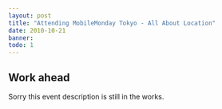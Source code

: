 ```yaml
---
layout: post
title: "Attending MobileMonday Tokyo - All About Location"
date: 2010-10-21
banner: 
todo: 1
---
```



## Work ahead

Sorry this event description is still in the works.

<!--
We attended MobileMonday in Tokyo, Japan. The event started around 7pm at BierVana, a very new bar, opened only a few days ago. There were four talks – all about location based services.

The first presentation on the “Asia Pacific Mobile & LBS Outlook” was held by Marc Einstein from the market research company Frost & Sullivan. His presentation (PDF) gave a lot of statistical insights in different regions in Asia. Asia in general is a very competitive market especially for mobile operators. In India alone there are around 15 operators and Indonesia, also a very interesting market for mobile services, has 11 mobile operators. Indonesia is also the third largest region worldwide (after US and UK) for Facebook usage on mobile devices. Contrary to Indonesia, in Japan the biggest mobile social network is Mixi with over 21 million users and in South Korea it is Cyworld (18 million users).

Smartphones are getting more popular in the Asian Pacific region. In 2009 there were nearly 22 million smartphone devices, representing 4.5% of all devices sold in this region. Frost & Sullivan expect a robust growth in smartphone sales in the coming years.

Location based services are also big in Japan, especially when talking about maps and navigation. NTT Docomo’s most used LBS are maps/navigation too, also things like finding family members and friends. But interestingly names like Gowalla or Foursquare were missing in all the talks. So maybe it is why mobile users in Japan are more bound to their carrier portal or such services do not have the attraction than in other places. It could be a language thing too.

After Marc’s presentation Takeshi Mitsutani introduced us to deCarta, an independent LBS software platform. Opera for example uses deCarta instead of Google Maps for maps and local search. Their goal is to reach about 100 million users in this co-operation and share the revenue through advertisment with Opera.

Samsung also integrated deCarta’s data into Bada to provide developer a location API. deCarta wants to reach up to 50 million users by 2011 there. Their model: revenue share of paid apps and advertisement revenue share on free apps.

The company also provides its navigation application to Medion and T-Mobile in Germany.

The third presentation was held by Hiroaki Kando from ZENRIN DataCom. They aim to be a leading service provider for location data and map content and they offer an easy-to-use real-time interface (so they claim). Their location based services “itsmo” is preinstalled on NTT Docomo’s phones for providing users with train or alternative route information, e.g. underground routes for when it is raining or if you want to take a shopping detour. The service is also available on the iPhone and was the best selling app in Japan in 2009.

The final presentation was from the US company Skyhook, a Wi-Fi Positioning System. The Core Engine SDK is available for Android, Symbian as well as Windows Mobile and is already integrated by apps like Layar or Kayak. Skyhook wants to look into the future by predicting human behavior through analyzing previously collected data. They also want to make this available to application developers – your privacy alert should have turned on by now ;)

Then the networking part started. The crowd was pretty mixed: American, German, English, Danish, French, Chinese even some Japanese and probably some more nationalities mixed up to talk mobile – quite an experience and again quite different from our previous MobileMonday experiences in the US and Germany.

# Summary, Findings and Discoveries

-->
